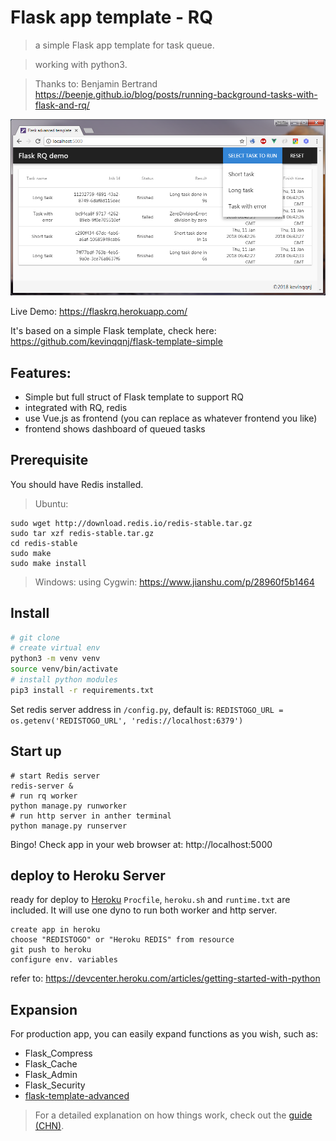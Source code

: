 # Flask app template - RQ

> a simple Flask app template for task queue.

> working with python3. 

> Thanks to: Benjamin Bertrand https://beenje.github.io/blog/posts/running-background-tasks-with-flask-and-rq/

![snapshot](rq_snapshot.png "snapshot")

Live Demo: https://flaskrq.herokuapp.com/

It's based on a simple Flask template, check here: https://github.com/kevinqqnj/flask-template-simple

## Features:
- Simple but full struct of Flask template to support RQ
- integrated with RQ, redis
- use Vue.js as frontend (you can replace as whatever frontend you like)
- frontend shows dashboard of queued tasks

## Prerequisite
You should have Redis installed.
> Ubuntu:
```
sudo wget http://download.redis.io/redis-stable.tar.gz
sudo tar xzf redis-stable.tar.gz
cd redis-stable
sudo make
sudo make install
```

> Windows:
using Cygwin: https://www.jianshu.com/p/28960f5b1464

## Install

``` bash
# git clone
# create virtual env
python3 -m venv venv
source venv/bin/activate
# install python modules
pip3 install -r requirements.txt
```

Set redis server address in `/config.py`, default is:
`REDISTOGO_URL = os.getenv('REDISTOGO_URL', 'redis://localhost:6379')`


## Start up
```
# start Redis server
redis-server &
# run rq worker
python manage.py runworker
# run http server in anther terminal
python manage.py runserver
```
Bingo! Check app in your web browser at: http://localhost:5000

## deploy to Heroku Server
ready for deploy to [Heroku](https://www.heroku.com)
`Procfile`, `heroku.sh` and `runtime.txt` are included. It will use one dyno to run both worker and http server.
```
create app in heroku
choose "REDISTOGO" or "Heroku REDIS" from resource
git push to heroku
configure env. variables
```
refer to: https://devcenter.heroku.com/articles/getting-started-with-python

## Expansion
For production app, you can easily expand functions as you wish, such as:
- Flask_Compress
- Flask_Cache
- Flask_Admin
- Flask_Security
- [flask-template-advanced](https://github.com/kevinqqnj/flask-template-advanced)

> For a detailed explanation on how things work, check out the [guide (CHN)](https://www.jianshu.com/p/f37871e31231).
